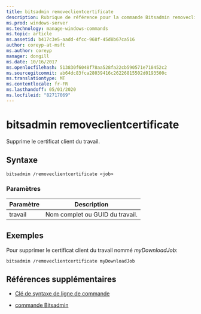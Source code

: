 ```yaml
---
title: bitsadmin removeclientcertificate
description: Rubrique de référence pour la commande Bitsadmin removeclientcertificate, qui supprime le certificat client du travail.
ms.prod: windows-server
ms.technology: manage-windows-commands
ms.topic: article
ms.assetid: b417c3e5-aadd-4fcc-968f-45d8b67ca516
author: coreyp-at-msft
ms.author: coreyp
manager: dongill
ms.date: 10/16/2017
ms.openlocfilehash: 513830f6048f78aa528fa22cb590571e718452c2
ms.sourcegitcommit: ab64dc83fca28039416c26226815502d0193500c
ms.translationtype: MT
ms.contentlocale: fr-FR
ms.lasthandoff: 05/01/2020
ms.locfileid: "82717069"
---
```

# <a name="bitsadmin-removeclientcertificate"></a>bitsadmin removeclientcertificate

Supprime le certificat client du travail.

## <a name="syntax"></a>Syntaxe

```
bitsadmin /removeclientcertificate <job>
```

### <a name="parameters"></a>Paramètres

| Paramètre | Description |
| -------------- | -------------- |
| travail | Nom complet ou GUID du travail. |

## <a name="examples"></a>Exemples

Pour supprimer le certificat client du travail nommé *myDownloadJob*:

```
bitsadmin /removeclientcertificate myDownloadJob
```

## <a name="additional-references"></a>Références supplémentaires

- [Clé de syntaxe de ligne de commande](command-line-syntax-key.md)

- [commande Bitsadmin](bitsadmin.md)
